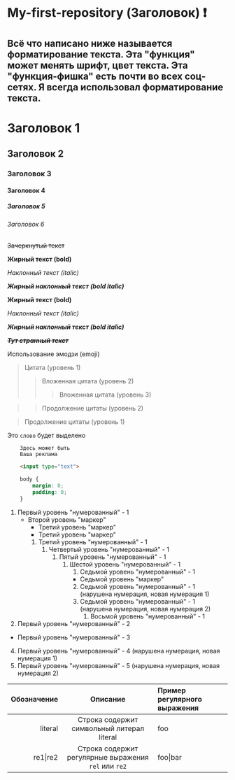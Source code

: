 # My-first-repository (Заголовок) ❗

## Всё что написано ниже называется форматирование текста. Эта "функция" может менять шрифт, цвет текста. Эта "функция-фишка" есть почти во всех соц-сетях. Я всегда использовал форматирование текста.

Заголовок 1
===========

## Заголовок 2

### Заголовок 3

#### Заголовок 4

##### Заголовок 5

###### Заголовок 6

~~Зачеркнутый текст~~

**Жирный текст (bold)**

*Наклонный текст (italic)*

***Жирный наклонный текст (bold italic)***

__Жирный текст (bold)__

_Наклонный текст (italic)_

___Жирный наклонный текст (bold italic)___

~~*__Тут странный текст__*~~




Использование эмодзи (emoji)

> Цитата (уровень 1)    
> > Вложенная цитата (уровень 2)    
> > > Вложенная цитата (уровень 3)    

> > Продолжение цитаты (уровень 2)    

> Продолжение цитаты (уровень 1)  



Это `слово` будет выделено

```
    Здесь может быть
    Ваша реклама
```

```html
    <input type="text">
```

```css
    body {
        margin: 0;
        padding: 0;
    }
```




1. Первый уровень "нумерованный" - 1
    * Второй уровень "маркер"
        + Третий уровень "маркер"
        - Третий уровень "маркер"
        1. Третий уровень "нумерованный" - 1
            1. Четвертый уровень "нумерованный" - 1
                1. Пятый уровень "нумерованный" - 1
                    1. Шестой уровень "нумерованный" - 1
                        1. Седьмой уровень "нумерованный" - 1
                        * Седьмой уровень "маркер"
                        2. Седьмой уровень "нумерованный" - 1 (нарушена нумерация, новая нумерация 1)
                        3. Седьмой уровень "нумерованный" - 1 (нарушена нумерация, новая нумерация 2)
                            1. Восьмой уровень "нумерованный" - 1
2. Первый уровень "нумерованный" - 2
- Первый уровень "нумерованный" - 3
4. Первый уровень "нумерованный" - 4 (нарушена нумерация, новая нумерация 1)
5. Первый уровень "нумерованный" - 5 (нарушена нумерация, новая нумерация 2)


| Обозначение | Описание | Пример регулярного выражения|
|----:|:----:|:----------|
| literal | Строка содержит символьный литерал literal | foo |
| re1&#124;re2 | Строка содержит регулярные выражения `rel` или `re2` | foo&#124;bar |




